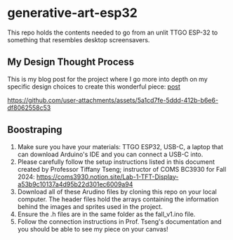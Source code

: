 # generative-art-esp32
This repo holds the contents needed to go from an unlit TTGO ESP-32 to something that resembles desktop screensavers. 

## My Design Thought Process
This is my blog post for the project where I go more into depth on my specific design choices to create this wonderful piece: [post](https://dwr2118.github.io/docs/module1_docs.html) 

https://github.com/user-attachments/assets/5a1cd7fe-5ddd-412b-b6e6-df8062558c53

## Boostraping
1. Make sure you have your materials: TTGO ESP32, USB-C, a laptop that can download Arduino's IDE and you can connect a USB-C into.
2. Please carefully follow the setup instructions listed in this document created by Professor Tiffany Tseng; instructor of COMS BC3930 for Fall 2024: https://coms3930.notion.site/Lab-1-TFT-Display-a53b9c10137a4d95b22d301ec6009a94
3. Download all of these Arudino files by cloning this repo on your local computer. The header files hold the arrays containing the information behind the images and sprites used in the project.
4. Ensure the .h files are in the same folder as the fall_v1.ino file. 
5. Follow the connection instructions in Prof. Tseng's documentation and you should be able to see my piece on your canvas!
